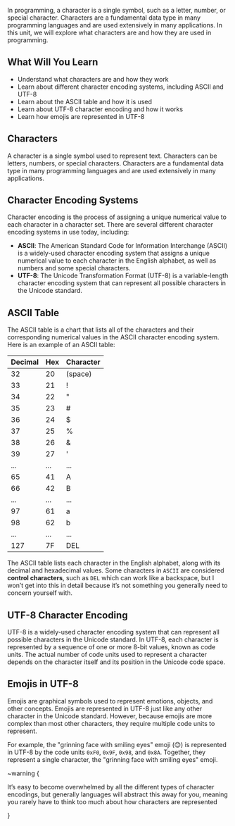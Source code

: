 In programming, a character is a single symbol, such as a letter, number, or special character. Characters are a fundamental data type in many programming languages and are used extensively in many applications. In this unit, we will explore what characters are and how they are used in programming.

## What Will You Learn

- Understand what characters are and how they work
- Learn about different character encoding systems, including ASCII and UTF-8
- Learn about the ASCII table and how it is used
- Learn about UTF-8 character encoding and how it works
- Learn how emojis are represented in UTF-8

## Characters

A character is a single symbol used to represent text. Characters can be letters, numbers, or special characters. Characters are a fundamental data type in many programming languages and are used extensively in many applications.

## Character Encoding Systems

Character encoding is the process of assigning a unique numerical value to each character in a character set. There are several different character encoding systems in use today, including:

- **ASCII**: The American Standard Code for Information Interchange (ASCII) is a widely-used character encoding system that assigns a unique numerical value to each character in the English alphabet, as well as numbers and some special characters.
- **UTF-8**: The Unicode Transformation Format (UTF-8) is a variable-length character encoding system that can represent all possible characters in the Unicode standard.

## ASCII Table

The ASCII table is a chart that lists all of the characters and their corresponding numerical values in the ASCII character encoding system. Here is an example of an ASCII table:

| Decimal | Hex | Character |
| --- | --- | --- |
| 32 | 20 | (space) |
| 33 | 21 | ! |
| 34 | 22 | " |
| 35 | 23 | # |
| 36 | 24 | $ |
| 37 | 25 | % |
| 38 | 26 | & |
| 39 | 27 | ' |
| ... | ... | ... |
| 65 | 41 | A |
| 66 | 42 | B |
| ... | ... | ... |
| 97 | 61 | a |
| 98 | 62 | b |
| ... | ... | ... |
| 127 | 7F | DEL |

The ASCII table lists each character in the English alphabet, along with its decimal and hexadecimal values. Some characters in `ASCII` are considered **control characters**, such as `DEL` which can work like a backspace, but I won’t get into this in detail because it’s not something you generally need to concern yourself with.

## UTF-8 Character Encoding

UTF-8 is a widely-used character encoding system that can represent all possible characters in the Unicode standard. In UTF-8, each character is represented by a sequence of one or more 8-bit values, known as code units. The actual number of code units used to represent a character depends on the character itself and its position in the Unicode code space.

## Emojis in UTF-8

Emojis are graphical symbols used to represent emotions, objects, and other concepts. Emojis are represented in UTF-8 just like any other character in the Unicode standard. However, because emojis are more complex than most other characters, they require multiple code units to represent.

For example, the "grinning face with smiling eyes" emoji (😊) is represented in UTF-8 by the code units `0xF0`, `0x9F`, `0x98`, and `0x8A`. Together, they represent a single character, the "grinning face with smiling eyes" emoji.

~warning {

It’s easy to become overwhelmed by all the different types of character encodings, but generally languages will abstract this away for you, meaning you rarely have to think too much about how characters are represented

}